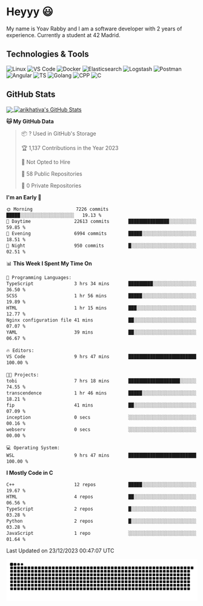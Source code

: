 
# Heyyy 😃
My name is Yoav Rabby and I am a software developer with 2 years of experience.
Currently a student at 42 Madrid.

## Technologies & Tools
![Linux](https://img.shields.io/badge/Linux-FCC624?style=flat&logo=linux&logoColor=black)
![VS Code](https://img.shields.io/badge/-VS%20Code-007ACC?style=flat-square&logo=visual-studio-code)
![Docker](https://img.shields.io/badge/Docker-E9F8FF?style=flat-square&logo=Docker)
![Elasticsearch](https://img.shields.io/badge/Elasticsearch-F8FDC5?style=flat-square&logo=elasticsearch&logoColor=lightblue)
![Logstash](https://img.shields.io/badge/Logstash-F8FDC5?style=flat-square&logo=logstash&logoColor=orange)
![Postman](https://img.shields.io/badge/Postman-F6BB43?style=flat-square&logo=Postman&logoColor=white)
![Angular](https://img.shields.io/badge/Angular-red?style=flat-square&logo=angular)
![TS](https://shields.io/badge/TypeScript-3178C6?logo=TypeScript&logoColor=FFF&style=flat-square)
![Golang](https://img.shields.io/badge/Golang-CBFBFD?style=flat-square&logo=go)
![CPP](https://img.shields.io/badge/C++-00599C?style=flat-square&logo=C%2B%2B&logoColor=white)
![C](https://img.shields.io/badge/C-F0F8FF?style=flat-square&logo=C)

## GitHub Stats
<a href="https://github.com/arikhativa/arikhativa">
  <img align="center" src="https://github-readme-stats.vercel.app/api/top-langs/?username=arikhativa&hide=java,html,tex&title_color=ffffff&text_color=c9cacc&icon_color=2bbc8a&bg_color=1d1f21&langs_count=3" />
</a>
<a href="https://github.com/arikhativa/arikhativa">
  <img align="center" src="https://github-readme-stats.vercel.app/api?username=arikhativa&show_icons=true&line_height=27&count_private=true&title_color=ffffff&text_color=c9cacc&icon_color=2bbc8a&bg_color=1d1f21" alt="arikhativa's GitHub Stats" />
</a>

<!--START_SECTION:waka-->
**🐱 My GitHub Data** 

> 📦 ? Used in GitHub's Storage 
 > 
> 🏆 1,137 Contributions in the Year 2023
 > 
> 🚫 Not Opted to Hire
 > 
> 📜 58 Public Repositories 
 > 
> 🔑 0 Private Repositories 
 > 
**I'm an Early 🐤** 

```text
🌞 Morning                7226 commits        █████░░░░░░░░░░░░░░░░░░░░   19.13 % 
🌆 Daytime                22613 commits       ███████████████░░░░░░░░░░   59.85 % 
🌃 Evening                6994 commits        █████░░░░░░░░░░░░░░░░░░░░   18.51 % 
🌙 Night                  950 commits         █░░░░░░░░░░░░░░░░░░░░░░░░   02.51 % 
```


📊 **This Week I Spent My Time On** 

```text
💬 Programming Languages: 
TypeScript               3 hrs 34 mins       █████████░░░░░░░░░░░░░░░░   36.50 % 
SCSS                     1 hr 56 mins        █████░░░░░░░░░░░░░░░░░░░░   19.89 % 
HTML                     1 hr 15 mins        ███░░░░░░░░░░░░░░░░░░░░░░   12.77 % 
Nginx configuration file 41 mins             ██░░░░░░░░░░░░░░░░░░░░░░░   07.07 % 
YAML                     39 mins             ██░░░░░░░░░░░░░░░░░░░░░░░   06.67 % 

🔥 Editors: 
VS Code                  9 hrs 47 mins       █████████████████████████   100.00 % 

🐱‍💻 Projects: 
tobi                     7 hrs 18 mins       ███████████████████░░░░░░   74.55 % 
transcendence            1 hr 46 mins        █████░░░░░░░░░░░░░░░░░░░░   18.21 % 
fip                      41 mins             ██░░░░░░░░░░░░░░░░░░░░░░░   07.09 % 
inception                0 secs              ░░░░░░░░░░░░░░░░░░░░░░░░░   00.16 % 
webserv                  0 secs              ░░░░░░░░░░░░░░░░░░░░░░░░░   00.00 % 

💻 Operating System: 
WSL                      9 hrs 47 mins       █████████████████████████   100.00 % 
```

**I Mostly Code in C** 

```text
C++                      12 repos            █████░░░░░░░░░░░░░░░░░░░░   19.67 % 
HTML                     4 repos             ██░░░░░░░░░░░░░░░░░░░░░░░   06.56 % 
TypeScript               2 repos             █░░░░░░░░░░░░░░░░░░░░░░░░   03.28 % 
Python                   2 repos             █░░░░░░░░░░░░░░░░░░░░░░░░   03.28 % 
JavaScript               1 repo              ░░░░░░░░░░░░░░░░░░░░░░░░░   01.64 % 
```




 Last Updated on 23/12/2023 00:47:07 UTC
<!--END_SECTION:waka-->

<picture>
  <source media="(prefers-color-scheme: dark)" srcset="https://github.com/arikhativa/arikhativa/blob/output/github-contribution-grid-snake-dark.svg" />
  <source media="(prefers-color-scheme: light)" srcset="https://github.com/arikhativa/arikhativa/blob/output/github-contribution-grid-snak.svg" />
  <img alt="github-snake" src="https://github.com/arikhativa/arikhativa/blob/output/github-contribution-grid-snake-dark.svg" />
</picture>
